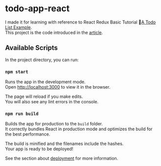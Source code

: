 # todo-app-react
I made it for learning with reference to React Redux Basic Tutorial [A Todo List Example](https://react-redux.js.org/introduction/basic-tutorial).  
This project is the code introduced in the [article](https://qiita.com/nori0__/items/6557446792ec1c2ef3d1).

## Available Scripts

In the project directory, you can run:

### `npm start`

Runs the app in the development mode.\
Open [http://localhost:3000](http://localhost:3000) to view it in the browser.

The page will reload if you make edits.\
You will also see any lint errors in the console.

### `npm run build`

Builds the app for production to the `build` folder.\
It correctly bundles React in production mode and optimizes the build for the best performance.

The build is minified and the filenames include the hashes.\
Your app is ready to be deployed!

See the section about [deployment](https://facebook.github.io/create-react-app/docs/deployment) for more information.
